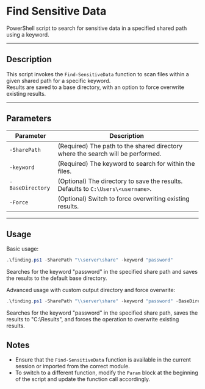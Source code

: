 # Find Sensitive Data

PowerShell script to search for sensitive data in a specified shared path using a keyword.

---

## Description

This script invokes the `Find-SensitiveData` function to scan files within a given shared path for a specific keyword.  
Results are saved to a base directory, with an option to force overwrite existing results.

---

## Parameters

| Parameter       | Description |
|-----------------|-------------|
| `-SharePath`     | (Required) The path to the shared directory where the search will be performed. |
| `-keyword`       | (Required) The keyword to search for within the files. |
| `-BaseDirectory` | (Optional) The directory to save the results. Defaults to `C:\Users\<username>`. |
| `-Force`         | (Optional) Switch to force overwriting existing results. |

---


## Usage
Basic usage:
```powershell
.\finding.ps1 -SharePath "\\server\share" -keyword "password"
```
Searches for the keyword "password" in the specified share path and saves the results to the default base directory.

Advanced usage with custom output directory and force overwrite:
```powershell
.\finding.ps1 -SharePath "\\server\share" -keyword "password" -BaseDirectory "C:\Results" -Force
```
Searches for the keyword "password" in the specified share path, saves the results to "C:\Results", and forces the operation to overwrite existing results.

## Notes
- Ensure that the `Find-SensitiveData` function is available in the current session or imported from the correct module.
- To switch to a different function, modify the `Param` block at the beginning of the script and update the function call accordingly. 
